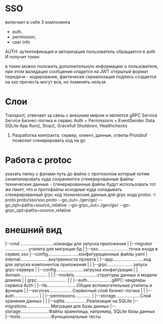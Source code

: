 # SSO

включает в себя 3 компонента 
 - auth, 
 - permission, 
 - user info 

 AUTH: аутентификация и авторизация 
 пользователь обращается в auth И получит токен 

 в токен можно положить дополнительную информацию о пользователе, при этом валидация сообщения кладется на JWT
 открытый формат передачи - кодирование, фактически сериализация 
 подпись создается на sso 
 прочесть могут все, но поменять нельзя 

# Слои

 Transport, отвечает за связь с внешним миром и является gRPC Service 
 Service    Бизнес-логика и сервис Auth  + Permissions + EventSender 
 Data       SQLite 
 App        Run(), Stop(), Gracefull Shutdown, Healthchecks 

1) Разработка контракта, сервер, клиент, данные, ответы 
Protobuf позволит сгенерировать код на go 

# Работа с protoc 
указать папку с фалами 
путь до файла с протоколом который хотим скомпилировать 
куда сохраняются сгенерированные файлы 
технические данные - сгенерированные файлы будут использовать тот же пакет, что и протофайлы исходные 
куда складывать сгенерированный grpc код 
технические данные для grpc кода 
protoc -I proto proto/sso/sso.proto --go_out=./gen/go/ --go_opt=paths=source_relative --go-grpc_out=./gen/go/ --go-grpc_opt=paths=source_relative

# внешний вид

|--cmd ...........................команды для запуска приложения
|  |--migrator ...................утилита для миграции бд
|  |--sso.........................точка входа в сервис sso
|--config.........................конфигурационные файлы yaml
|  internal.......................внутренности проекта
|  |--app.........................код для запуска компонентов приложения
|  |  |--grpc.....................запуск grpc-сервера
|  |--config......................загрузка конфигурации 
|  |  domain......................
|  |  |--models...................структуры данных и модели домена
|  |  grpc........................
|  |  |--auth....................gRPC-хендлеры сервиса Auth
|  |--lib........................Общие вспомогательные утилиты и функции
|  |--services...................Сервисный слой бизнес-логика
|  |  |--auth....................
|  |  |--permissions.............
|  |--storage....................Слой хранения данных
|  |  |--sqlite..................Реализация на SQLite
|--migrations....................Миграции для базы данных
|--storage.......................Файлы хранилища, например, SQLite базы данных
|--tests.........................Функциональные тесты

